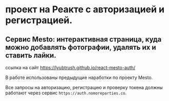 #  проект на Реакте с авторизацией и регистрацией.
## Сервис Mesto: интерактивная страница, куда можно добавлять фотографии, удалять их и ставить лайки.
ссылка на сайт https://lyubtrush.github.io/react-mesto-auth/

В работе использованы предыдущие наработки по проекту Mesto.  

Все запросы на авторизацию, регистрацию и проверку токена должны работают через сервис `https://auth.nomoreparties.co`. 

